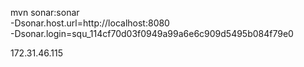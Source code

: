 mvn sonar:sonar \
    -Dsonar.host.url=http://localhost:8080 \
    -Dsonar.login=squ_114cf70d03f0949a99a6e6c909d5495b084f79e0


172.31.46.115